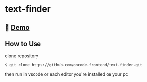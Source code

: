 # text-finder

## 🔴 [Demo]()

## How to Use

clone repository
```
$ git clone https://github.com/oncode-frontend/text-finder.git
```

then run in vscode or each editor you're installed on your pc
